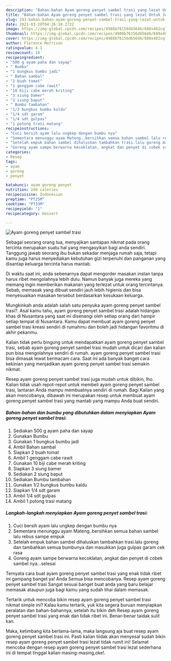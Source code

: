 ```yaml
---
description: "Bahan-bahan Ayam goreng penyet sambel trasi yang lezat Untuk Jualan"
title: "Bahan-bahan Ayam goreng penyet sambel trasi yang lezat Untuk Jualan"
slug: 293-bahan-bahan-ayam-goreng-penyet-sambel-trasi-yang-lezat-untuk-jualan
date: 2021-03-20T04:26:18.272Z
image: https://img-global.cpcdn.com/recipes/4988b76156d65646/680x482cq70/ayam-goreng-penyet-sambel-trasi-foto-resep-utama.jpg
thumbnail: https://img-global.cpcdn.com/recipes/4988b76156d65646/680x482cq70/ayam-goreng-penyet-sambel-trasi-foto-resep-utama.jpg
cover: https://img-global.cpcdn.com/recipes/4988b76156d65646/680x482cq70/ayam-goreng-penyet-sambel-trasi-foto-resep-utama.jpg
author: Florence Morrison
ratingvalue: 4.1
reviewcount: 10
recipeingredient:
- "500 g ayam paha dan sayap"
- " Bumbu"
- "1 bungkus bumbu jadi"
- " Bahan sambal"
- "2 buah tomat"
- "1 genggam cabe rawit"
- "10 biji cabe merah kriting"
- "3 siung bamer"
- "2 siung baput"
- " Bumbu tambahan"
- "1/2 bungkus bumbu kaldu"
- "1/4 sdt garam"
- "1/4 sdt gulpas"
- "1 potong trasi matang"
recipeinstructions:
- "Cuci bersih ayam lalu ungkep dengan bumbu nya"
- "Sementara menunggu ayam Mateng..bersihkan semua bahan sambel lalu rebus sampe empuk"
- "Setelah empuk bahan sambel dihaluskan tambahkan trasi.lalu goreng dan tambahkan semua bumbunya dan masukkan juga gulpas garam cek rasa"
- "Goreng ayam sampe berwarna kecoklatan, angkat dan penyet di cobek sambel nya...selesai"
categories:
- Resep
tags:
- ayam
- goreng
- penyet

katakunci: ayam goreng penyet 
nutrition: 249 calories
recipecuisine: Indonesian
preptime: "PT25M"
cooktime: "PT33M"
recipeyield: "1"
recipecategory: Dessert

---
```



![Ayam goreng penyet sambel trasi](https://img-global.cpcdn.com/recipes/4988b76156d65646/680x482cq70/ayam-goreng-penyet-sambel-trasi-foto-resep-utama.jpg)

Sebagai seorang orang tua, menyajikan santapan nikmat pada orang tercinta merupakan suatu hal yang mengasyikan bagi anda sendiri. Tanggung jawab seorang ibu bukan sekadar menjaga rumah saja, tetapi kamu juga harus menyediakan kebutuhan gizi terpenuhi dan panganan yang disantap keluarga tercinta harus mantab.

Di waktu  saat ini, anda sebenarnya dapat mengorder masakan instan tanpa harus ribet mengolahnya lebih dulu. Namun banyak juga mereka yang memang ingin memberikan makanan yang terlezat untuk orang tercintanya. Sebab, memasak yang dibuat sendiri jauh lebih higienis dan bisa menyesuaikan masakan tersebut berdasarkan kesukaan keluarga. 



Mungkinkah anda adalah salah satu penyuka ayam goreng penyet sambel trasi?. Asal kamu tahu, ayam goreng penyet sambel trasi adalah hidangan khas di Nusantara yang saat ini disenangi oleh setiap orang dari hampir setiap tempat di Nusantara. Kamu dapat membuat ayam goreng penyet sambel trasi kreasi sendiri di rumahmu dan boleh jadi hidangan favoritmu di akhir pekanmu.

Kalian tidak perlu bingung untuk mendapatkan ayam goreng penyet sambel trasi, sebab ayam goreng penyet sambel trasi mudah untuk dicari dan kalian pun bisa mengolahnya sendiri di rumah. ayam goreng penyet sambel trasi bisa dimasak lewat bermacam cara. Saat ini ada banyak banget cara kekinian yang menjadikan ayam goreng penyet sambel trasi semakin nikmat.

Resep ayam goreng penyet sambel trasi juga mudah untuk dibikin, lho. Kalian tidak usah repot-repot untuk membeli ayam goreng penyet sambel trasi, lantaran Anda mampu membuatnya sendiri di rumah. Bagi Kalian yang akan mencobanya, dibawah ini merupakan resep untuk membuat ayam goreng penyet sambel trasi yang mantab yang mampu Anda buat sendiri.

<!--inarticleads1-->

##### Bahan-bahan dan bumbu yang dibutuhkan dalam menyiapkan Ayam goreng penyet sambel trasi:

1. Sediakan 500 g ayam paha dan sayap
1. Gunakan  Bumbu
1. Gunakan 1 bungkus bumbu jadi
1. Ambil  Bahan sambal
1. Siapkan 2 buah tomat
1. Ambil 1 genggam cabe rawit
1. Gunakan 10 biji cabe merah kriting
1. Siapkan 3 siung bamer
1. Sediakan 2 siung baput
1. Sediakan  Bumbu tambahan
1. Gunakan 1/2 bungkus bumbu kaldu
1. Siapkan 1/4 sdt garam
1. Ambil 1/4 sdt gulpas
1. Ambil 1 potong trasi matang




<!--inarticleads2-->

##### Langkah-langkah menyiapkan Ayam goreng penyet sambel trasi:

1. Cuci bersih ayam lalu ungkep dengan bumbu nya
1. Sementara menunggu ayam Mateng..bersihkan semua bahan sambel lalu rebus sampe empuk
1. Setelah empuk bahan sambel dihaluskan tambahkan trasi.lalu goreng dan tambahkan semua bumbunya dan masukkan juga gulpas garam cek rasa
1. Goreng ayam sampe berwarna kecoklatan, angkat dan penyet di cobek sambel nya...selesai




Ternyata cara buat ayam goreng penyet sambel trasi yang enak tidak ribet ini gampang banget ya! Anda Semua bisa mencobanya. Resep ayam goreng penyet sambel trasi Sangat sesuai banget buat anda yang baru belajar memasak ataupun juga bagi kamu yang sudah lihai dalam memasak.

Tertarik untuk mencoba bikin resep ayam goreng penyet sambel trasi nikmat simple ini? Kalau kamu tertarik, yuk kita segera buruan menyiapkan peralatan dan bahan-bahannya, setelah itu bikin deh Resep ayam goreng penyet sambel trasi yang enak dan tidak ribet ini. Benar-benar taidak sulit kan. 

Maka, ketimbang kita berlama-lama, maka langsung aja buat resep ayam goreng penyet sambel trasi ini. Pasti kalian tiidak akan menyesal sudah bikin resep ayam goreng penyet sambel trasi lezat tidak rumit ini! Selamat mencoba dengan resep ayam goreng penyet sambel trasi lezat sederhana ini di tempat tinggal kalian masing-masing,oke!.

